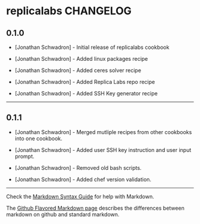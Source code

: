 replicalabs CHANGELOG
=====================

0.1.0
-----
- [Jonathan Schwadron] - Initial release of replicalabs cookbook

- [Jonathan Schwadron] - Added linux packages recipe

- [Jonathan Schwadron] - Added ceres solver recipe

- [Jonathan Schwadron] - Added Replica Labs repo recipe

- [Jonathan Schwadron] - Added SSH Key generator recipe

- - -

0.1.1
-----
- [Jonathan Schwadron] - Merged mutliple recipes from other cookbooks into one cookbook.

- [Jonathan Schwadron] - Added user SSH key instruction and user input prompt.

- [Jonathan Schwadron] - Removed old bash scripts.

- [Jonathan Schwadron] - Added chef version validation.
- - -


Check the [Markdown Syntax Guide](http://daringfireball.net/projects/markdown/syntax) for help with Markdown.

The [Github Flavored Markdown page](http://github.github.com/github-flavored-markdown/) describes the differences between markdown on github and standard markdown.
